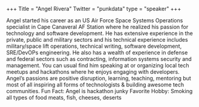 +++
Title = "Angel Rivera"
Twitter = "punkdata"
type = "speaker"
+++

Angel started his career as an US Air Force Space Systems Operations specialist in Cape Canaveral AF Station where he realized his passion for technology and software development. He has extensive experience in the private, public and military sectors and his technical experience includes military/space lift operations, technical writing, software development, SRE/DevOPs engineering. He also has a wealth of experience in defense and federal sectors such as contracting, information systems security and management.
You can usual find him speaking at or organizing local tech meetups and hackathons where he enjoys engaging with developers.
Angel’s passions are positive disruption, learning, teaching, mentoring but most of all inspiring all forms of technologists & building awesome tech communities.
Fun Fact: Angel is hackathon junky
Favorite Hobby: Smoking all types of food meats, fish, cheeses, deserts
